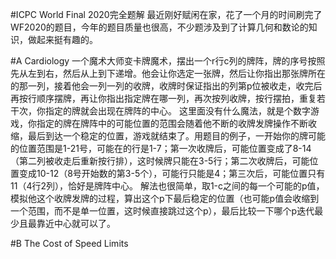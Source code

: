 #ICPC World Final 2020完全题解
最近刚好赋闲在家，花了一个月的时间刷完了WF2020的题目，今年的题目质量也很高，不少题涉及到了计算几何和数论的知识，做起来挺有趣的。

#A Cardiology
一个魔术大师变卡牌魔术，摆出一个r行c列的牌阵，牌的序号按照先从左到右，然后从上到下递增。他会让你选定一张牌，然后让你指出那张牌所在的那一列，接着他会一列一列的收牌，收牌时保证指出的列第p位被收走，收完后再按行顺序摆牌，再让你指出指定牌在哪一列，再次按列收牌，按行摆拍，重复若干次，你指定的牌就会出现在牌阵的中心。
这里面没有什么魔法，就是个数字游戏，你指定的牌在牌阵中的可能位置的范围会随着他不断的收牌发牌操作不断收缩，最后到达一个稳定的位置，游戏就结束了。用题目的例子，一开始你的牌可能的位置范围是1-21号，可能在的行是1-7；第一次收牌后，可能位置变成了8-14（第二列被收走后重新按行排），这时候牌只能在3-5行；第二次收牌后，可能位置变成10-12（8号开始数的第3-5个），可能行只能是4；第三次后，可能位置只有11（4行2列），恰好是牌阵中心。
解法也很简单，取1-c之间的每一个可能的p值，模拟他这个收牌发牌的过程，算出这个p下最后稳定的位置（也可能p值会收缩到一个范围，而不是单一位置，这时候直接跳过这个p），最后比较一下哪个p迭代最少且最靠近中心就可以了。

#B The Cost of Speed Limits
